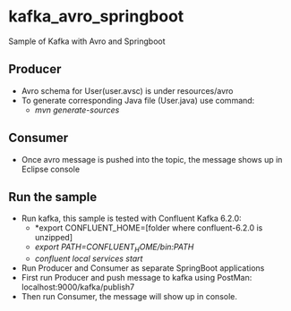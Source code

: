 # kafka_avro_springboot
Sample of Kafka with Avro and Springboot
## Producer
- Avro schema for User(user.avsc) is under resources/avro
- To generate corresponding Java file (User.java) use command: 
  - *mvn generate-sources*
## Consumer
- Once avro message is pushed into the topic, the message shows up in Eclipse console
## Run the sample
- Run kafka, this sample is tested with Confluent Kafka 6.2.0: 
    - *export CONFLUENT_HOME=[folder where confluent-6.2.0 is unzipped]
    - *export PATH=$CONFLUENT_HOME/bin:$PATH*
    - *confluent local services start*
- Run Producer and Consumer as separate SpringBoot applications
- First run Producer and push message to kafka using PostMan: localhost:9000/kafka/publish7
- Then run Consumer, the message will show up in console.

